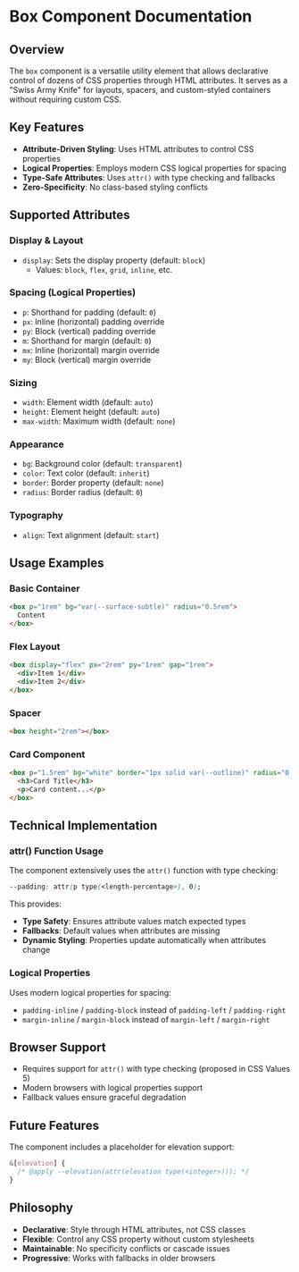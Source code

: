 # Box Component Documentation

## Overview
The `box` component is a versatile utility element that allows declarative control of dozens of CSS properties through HTML attributes. It serves as a "Swiss Army Knife" for layouts, spacers, and custom-styled containers without requiring custom CSS.

## Key Features
- **Attribute-Driven Styling**: Uses HTML attributes to control CSS properties
- **Logical Properties**: Employs modern CSS logical properties for spacing
- **Type-Safe Attributes**: Uses `attr()` with type checking and fallbacks
- **Zero-Specificity**: No class-based styling conflicts

## Supported Attributes

### Display & Layout
- `display`: Sets the display property (default: `block`)
  - Values: `block`, `flex`, `grid`, `inline`, etc.

### Spacing (Logical Properties)
- `p`: Shorthand for padding (default: `0`)
- `px`: Inline (horizontal) padding override
- `py`: Block (vertical) padding override
- `m`: Shorthand for margin (default: `0`)
- `mx`: Inline (horizontal) margin override
- `my`: Block (vertical) margin override

### Sizing
- `width`: Element width (default: `auto`)
- `height`: Element height (default: `auto`)
- `max-width`: Maximum width (default: `none`)

### Appearance
- `bg`: Background color (default: `transparent`)
- `color`: Text color (default: `inherit`)
- `border`: Border property (default: `none`)
- `radius`: Border radius (default: `0`)

### Typography
- `align`: Text alignment (default: `start`)

## Usage Examples

### Basic Container
```html
<box p="1rem" bg="var(--surface-subtle)" radius="0.5rem">
  Content
</box>
```

### Flex Layout
```html
<box display="flex" px="2rem" py="1rem" gap="1rem">
  <div>Item 1</div>
  <div>Item 2</div>
</box>
```

### Spacer
```html
<box height="2rem"></box>
```

### Card Component
```html
<box p="1.5rem" bg="white" border="1px solid var(--outline)" radius="0.75rem" max-width="300px">
  <h3>Card Title</h3>
  <p>Card content...</p>
</box>
```

## Technical Implementation

### attr() Function Usage
The component extensively uses the `attr()` function with type checking:

```css
--padding: attr(p type(<length-percentage>), 0);
```

This provides:
- **Type Safety**: Ensures attribute values match expected types
- **Fallbacks**: Default values when attributes are missing
- **Dynamic Styling**: Properties update automatically when attributes change

### Logical Properties
Uses modern logical properties for spacing:
- `padding-inline` / `padding-block` instead of `padding-left` / `padding-right`
- `margin-inline` / `margin-block` instead of `margin-left` / `margin-right`

## Browser Support
- Requires support for `attr()` with type checking (proposed in CSS Values 5)
- Modern browsers with logical properties support
- Fallback values ensure graceful degradation

## Future Features
The component includes a placeholder for elevation support:
```css
&[elevation] {
  /* @apply --elevation(attr(elevation type(<integer>))); */
}
```

## Philosophy
- **Declarative**: Style through HTML attributes, not CSS classes
- **Flexible**: Control any CSS property without custom stylesheets
- **Maintainable**: No specificity conflicts or cascade issues
- **Progressive**: Works with fallbacks in older browsers